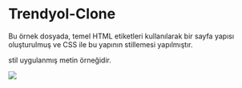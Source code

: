 <h1> Trendyol-Clone </h1>

 Bu örnek dosyada, temel HTML etiketleri kullanılarak bir sayfa yapısı oluşturulmuş ve CSS ile bu yapının stillemesi yapılmıştır.

stil uygulanmış metin örneğidir.


![](trendyol.gif)

